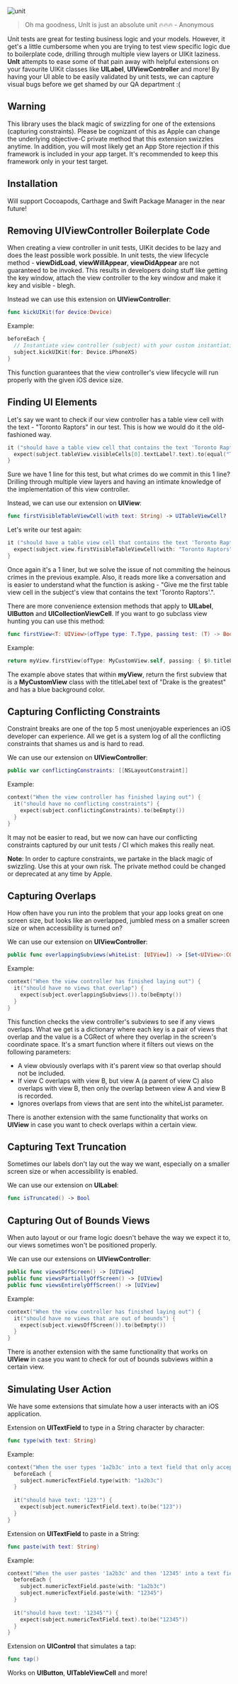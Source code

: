 ![unit](https://user-images.githubusercontent.com/37081225/52099835-dc273f00-25a2-11e9-8aee-752e5a54554b.png)
> Oh ma goodness, UnIt is just an absolute unit 🔥🔥🔥 - Anonymous

Unit tests are great for testing business logic and your models. However, it get's a little cumbersome when you are trying to test view specific logic due to boilerplate code, drilling through multiple view layers or UIKit laziness. **UnIt** attempts to ease some of that pain away with helpful extensions on your favourite UIKit classes like **UILabel**, **UIViewController** and more! By having your UI able to be easily validated by unit tests, we can capture visual bugs before we get shamed by our QA department :( 

## Warning
This library uses the black magic of swizzling for one of the extensions (capturing constraints). Please be cognizant of this as Apple can change the underlying objective-C private method that this extension swizzles anytime. In addition, you will most likely get an App Store rejection if this framework is included in your app target. It's recommended to keep this framework only in your test target.

## Installation
Will support Cocoapods, Carthage and Swift Package Manager in the near future!

## Removing UIViewController Boilerplate Code
When creating a view controller in unit tests, UIKit decides to be lazy and does the least possible work possible. In unit tests, the view lifecycle method - **viewDidLoad**, **viewWillAppear**, **viewDidAppear** are not guaranteed to be invoked. This results in developers doing stuff like getting the key window, attach the view controller to the key window and make it key and visible - blegh.

Instead we can use this extension on **UIViewController**:
```swift
func kickUIKit(for device:Device)
```
Example:
```swift
beforeEach {
  // Instantiate view controller (subject) with your custom instantiation code.
  subject.kickUIKit(for: Device.iPhoneXS)
}
```
This function guarantees that the view controller's view lifecycle will run properly with the given iOS device size.

## Finding UI Elements
Let's say we want to check if our view controller has a table view cell with the text - "Toronto Raptors" in our test. This is how we would do it the old-fashioned way.

```swift
it ("should have a table view cell that contains the text 'Toronto Raptors'") { 
  expect(subject.tableView.visibleCells[0].textLabel?.text).to(equal("Toronto Raptors"))
}
```
Sure we have 1 line for this test, but what crimes do we commit in this 1 line? Drilling through multiple view layers and having an intimate knowledge of the implementation of this view controller.

Instead, we can use our extension on **UIView**:
```swift
func firstVisibleTableViewCell(with text: String) -> UITableViewCell?
```
Let's write our test again:
```swift
it ("should have a table view cell that contains the text 'Toronto Raptors'") {
  expect(subject.view.firstVisibleTableViewCell(with: "Toronto Raptors")).notTo(beNil())
}
```
Once again it's a 1 liner, but we solve the issue of not commiting the heinous crimes in the previous example. Also, it reads more like a conversation and is easier to understand what the function is asking - "Give me the first table view cell in the subject's view that contains the text 'Toronto Raptors'.".

There are more convenience extension methods that apply to **UILabel**, **UIButton** and **UICollectionViewCell**. If you want to go subclass view hunting you can use this method:
```swift
func firstView<T: UIView>(ofType type: T.Type, passing test: (T) -> Bool) -> T?
```
Example:
```swift
return myView.firstView(ofType: MyCustomView.self, passing: { $0.titleLabel.text == "Drake is the greatest" && $0.backgroundColor = UIColor.blue } )
```
The example above states that within **myView**, return the first subview that is a **MyCustomView** class with the titleLabel text of "Drake is the greatest" and has a blue background color.

## Capturing Conflicting Constraints
Constraint breaks are one of the top 5 most unenjoyable experiences an iOS developer can experience. All we get is a system log of all the conflicting constraints that shames us and is hard to read.

We can use our extension on **UIViewController**:
```swift
public var conflictingConstraints: [[NSLayoutConstraint]]
```
Example:
```swift
context("When the view controller has finished laying out") {
  it("should have no conflicting constraints") {
    expect(subject.conflictingConstraints).to(beEmpty())
  }
}
```
It may not be easier to read, but we now can have our conflicting constraints captured by our unit tests / CI which makes this really neat.

**Note**: In order to capture constraints, we partake in the black magic of swizzling. Use this at your own risk. The private method could be changed or deprecated at any time by Apple.

## Capturing Overlaps
How often have you run into the problem that your app looks great on one screen size, but looks like an overlapped, jumbled mess on a smaller screen size or when accessibility is turned on?

We can use our extension on **UIViewController**:
```swift
public func overlappingSubviews(whiteList: [UIView]) -> [Set<UIView>:CGRect] 
```
Example:
```swift
context("When the view controller has finished laying out") {
  it("should have no views that overlap") {
    expect(subject.overlappingSubviews()).to(beEmpty())
  }
}
```
This function checks the view controller's subviews to see if any views overlaps. What we get is a dictionary where each key is a pair of views that overlap and the value is a CGRect of where they overlap in the screen's coordinate space. It's a smart function where it filters out views on the following parameters:
- A view obviously overlaps with it's parent view so that overlap should not be included.
- If view C overlaps with view B, but view A (a parent of view C) also overlaps with view B, then only the overlap between view A and view B is recorded.
- Ignores overlaps from views that are sent into the whiteList parameter.

There is another extension with the same functionality that works on **UIView** in case you want to check overlaps within a certain view.

## Capturing Text Truncation
Sometimes our labels don't lay out the way we want, especially on a smaller screen size or when accessibility is enabled.

We can use our extension on **UILabel**:
```swift
func isTruncated() -> Bool
```
## Capturing Out of Bounds Views
When auto layout or our frame logic doesn't behave the way we expect it to, our views sometimes won't be positioned properly.

We can use our extensions on **UIViewController**:
```swift
public func viewsOffScreen() -> [UIView]
public func viewsPartiallyOffScreen() -> [UIView]
public func viewsEntirelyOffScreen() -> [UIView]
```
Example:
```swift
context("When the view controller has finished laying out") {
  it("should have no views that are out of bounds") {
    expect(subject.viewsOffScreen()).to(beEmpty())
  }
}
```
There is another extension with the same functionality that works on **UIView** in case you want to check for out of bounds subviews within a certain view.

## Simulating User Action
We have some extensions that simulate how a user interacts with an iOS application.

Extension on **UITextField** to type in a String character by character:
```swift
func type(with text: String)
```
Example:
```swift
context("When the user types '1a2b3c' into a text field that only accepts numbers") {
  beforeEach {
    subject.numericTextField.type(with: "1a2b3c")
  }
  
  it("should have text: '123'") {
    expect(subject.numericTextField.text).to(be("123"))
  }
}
```


Extension on **UITextField** to paste in a String:
```swift
func paste(with text: String)
```
Example:
```swift
context("When the user pastes '1a2b3c' and then '12345' into a text field that only accepts numbers") {
  beforeEach {
    subject.numericTextField.paste(with: "1a2b3c")
    subject.numericTextField.paste(with: "12345")
  }
  
  it("should have text: '12345'") {
    expect(subject.numericTextField.text).to(be("12345"))
  }
}
```

Extension on **UIControl** that simulates a tap:
```swift
func tap()
```
Works on **UIButton**, **UITableViewCell** and more!
